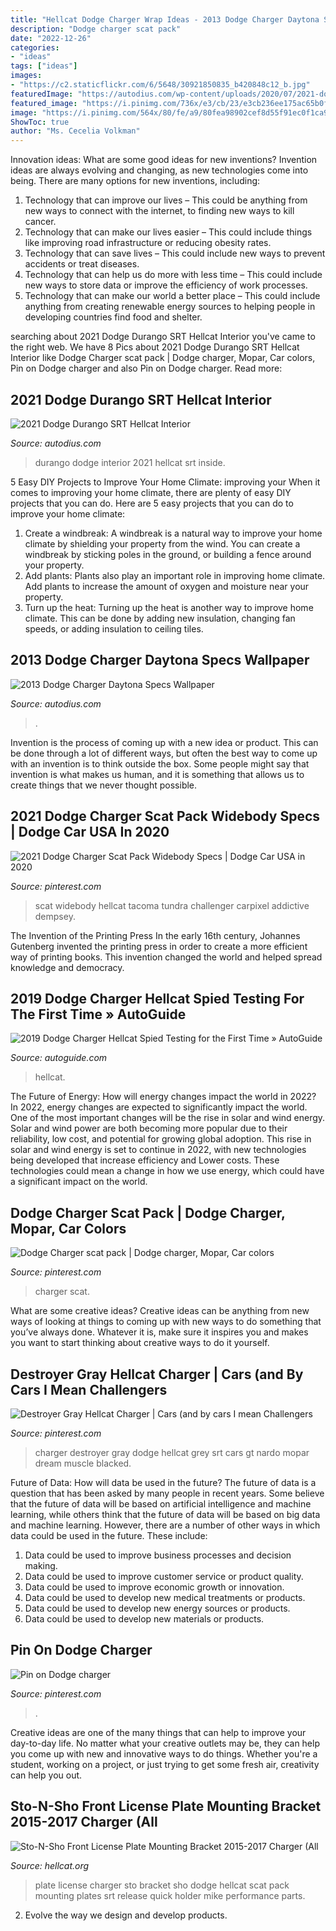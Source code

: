 ```yaml
---
title: "Hellcat Dodge Charger Wrap Ideas - 2013 Dodge Charger Daytona Specs Wallpaper"
description: "Dodge charger scat pack"
date: "2022-12-26"
categories:
- "ideas"
tags: ["ideas"]
images:
- "https://c2.staticflickr.com/6/5648/30921850835_b420848c12_b.jpg"
featuredImage: "https://autodius.com/wp-content/uploads/2020/07/2021-dodge-durango-interior-inside.jpg"
featured_image: "https://i.pinimg.com/736x/e3/cb/23/e3cb236ee175ac65b0f24e54304aecce.jpg"
image: "https://i.pinimg.com/564x/80/fe/a9/80fea98902cef8d55f91ec0f1ca9e522--gray-charger.jpg"
ShowToc: true
author: "Ms. Cecelia Volkman"
---
```



Innovation ideas: What are some good ideas for new inventions?
Invention ideas are always evolving and changing, as new technologies come into being. There are many options for new inventions, including: 
1) Technology that can improve our lives – This could be anything from new ways to connect with the internet, to finding new ways to kill cancer. 
2) Technology that can make our lives easier – This could include things like improving road infrastructure or reducing obesity rates. 
3) Technology that can save lives – This could include new ways to prevent accidents or treat diseases. 
4) Technology that can help us do more with less time – This could include new ways to store data or improve the efficiency of work processes. 
5) Technology that can make our world a better place – This could include anything from creating renewable energy sources to helping people in developing countries find food and shelter.

	

		
searching about 2021 Dodge Durango SRT Hellcat Interior you've came to the right web. We have 8 Pics about 2021 Dodge Durango SRT Hellcat Interior like Dodge Charger scat pack | Dodge charger, Mopar, Car colors, Pin on Dodge charger and also Pin on Dodge charger. Read more:
		
    
## 2021 Dodge Durango SRT Hellcat Interior

<img loading=lazy src="https://autodius.com/wp-content/uploads/2020/07/2021-dodge-durango-interior-inside.jpg" onerror="this.onerror=null;this.src='https://tse2.mm.bing.net/th?id=OIP.KKiX15t2fmcGw7SEi3d6zwHaEK&amp;pid=15.1';" alt="2021 Dodge Durango SRT Hellcat Interior">

_Source: autodius.com_

>durango dodge interior 2021 hellcat srt inside. 

	

5 Easy DIY Projects to Improve Your Home Climate: improving your
When it comes to improving your home climate, there are plenty of easy DIY projects that you can do. Here are 5 easy projects that you can do to improve your home climate: 
1. Create a windbreak: A windbreak is a natural way to improve your home climate by shielding your property from the wind. You can create a windbreak by sticking poles in the ground, or building a fence around your property. 
2. Add plants: Plants also play an important role in improving home climate. Add plants to increase the amount of oxygen and moisture near your property. 
3. Turn up the heat: Turning up the heat is another way to improve home climate. This can be done by adding new insulation, changing fan speeds, or adding insulation to ceiling tiles. 

    
## 2013 Dodge Charger Daytona Specs Wallpaper

<img loading=lazy src="https://img.youtube.com/vi/BuZrFW_k1yE/maxresdefault.jpg" onerror="this.onerror=null;this.src='https://tse2.mm.bing.net/th?id=OIP.pwIEZweusNPXUmF435lC_AHaEK&amp;pid=15.1';" alt="2013 Dodge Charger Daytona Specs Wallpaper">

_Source: autodius.com_

>. 

	

Invention is the process of coming up with a new idea or product. This can be done through a lot of different ways, but often the best way to come up with an invention is to think outside the box. Some people might say that invention is what makes us human, and it is something that allows us to create things that we never thought possible.

    
## 2021 Dodge Charger Scat Pack Widebody Specs | Dodge Car USA In 2020

<img loading=lazy src="https://i.pinimg.com/736x/dc/67/be/dc67be7b8791f798f31731dbe19b7ad3.jpg" onerror="this.onerror=null;this.src='https://tse4.mm.bing.net/th?id=OIP.scg0-Pibt4ucE5IERtO7kQHaEX&amp;pid=15.1';" alt="2021 Dodge Charger Scat Pack Widebody Specs | Dodge Car USA in 2020">

_Source: pinterest.com_

>scat widebody hellcat tacoma tundra challenger carpixel addictive dempsey. 

	

The Invention of the Printing Press
In the early 16th century, Johannes Gutenberg invented the printing press in order to create a more efficient way of printing books. This invention changed the world and helped spread knowledge and democracy.

    
## 2019 Dodge Charger Hellcat Spied Testing For The First Time » AutoGuide

<img loading=lazy src="https://www.autoguide.com/blog/wp-content/gallery/2019-dodge-charger-hellcat-spy-photos-may-8-2018/2019-dodge-charger-hellcat-spy-photos-02.jpg" onerror="this.onerror=null;this.src='https://tse2.mm.bing.net/th?id=OIP.WktBw-7urhuMeXYzErfk-wHaE8&amp;pid=15.1';" alt="2019 Dodge Charger Hellcat Spied Testing for the First Time » AutoGuide">

_Source: autoguide.com_

>hellcat. 

	

The Future of Energy: How will energy changes impact the world in 2022?
In 2022, energy changes are expected to significantly impact the world. One of the most important changes will be the rise in solar and wind energy. Solar and wind power are both becoming more popular due to their reliability, low cost, and potential for growing global adoption. This rise in solar and wind energy is set to continue in 2022, with new technologies being developed that increase efficiency and Lower costs. These technologies could mean a change in how we use energy, which could have a significant impact on the world.

    
## Dodge Charger Scat Pack | Dodge Charger, Mopar, Car Colors

<img loading=lazy src="https://i.pinimg.com/736x/8b/95/65/8b9565be4a7f8612f41c5a1f10f8645f.jpg" onerror="this.onerror=null;this.src='https://tse1.mm.bing.net/th?id=OIP.Nrd9Ki93sNI5WP8mxG8f9wHaI9&amp;pid=15.1';" alt="Dodge Charger scat pack | Dodge charger, Mopar, Car colors">

_Source: pinterest.com_

>charger scat. 

	

What are some creative ideas?
Creative ideas can be anything from new ways of looking at things to coming up with new ways to do something that you’ve always done. Whatever it is, make sure it inspires you and makes you want to start thinking about creative ways to do it yourself.

    
## Destroyer Gray Hellcat Charger | Cars (and By Cars I Mean Challengers

<img loading=lazy src="https://i.pinimg.com/564x/80/fe/a9/80fea98902cef8d55f91ec0f1ca9e522--gray-charger.jpg" onerror="this.onerror=null;this.src='https://tse2.mm.bing.net/th?id=OIP.0Gr7Fb__5RiYYACe_hoRJwHaEm&amp;pid=15.1';" alt="Destroyer Gray Hellcat Charger | Cars (and by cars I mean Challengers">

_Source: pinterest.com_

>charger destroyer gray dodge hellcat grey srt cars gt nardo mopar dream muscle blacked. 

	

Future of Data: How will data be used in the future?
The future of data is a question that has been asked by many people in recent years. Some believe that the future of data will be based on artificial intelligence and machine learning, while others think that the future of data will be based on big data and machine learning. However, there are a number of other ways in which data could be used in the future. These include:
1. Data could be used to improve business processes and decision making.
2. Data could be used to improve customer service or product quality.
3. Data could be used to improve economic growth or innovation.
4. Data could be used to develop new medical treatments or products.
5. Data could be used to develop new energy sources or products.
6. Data could be used to develop new materials or products.

    
## Pin On Dodge Charger

<img loading=lazy src="https://i.pinimg.com/736x/e3/cb/23/e3cb236ee175ac65b0f24e54304aecce.jpg" onerror="this.onerror=null;this.src='https://tse2.mm.bing.net/th?id=OIP.YnCSqyFa57UHQNiiunxtSAHaHa&amp;pid=15.1';" alt="Pin on Dodge charger">

_Source: pinterest.com_

>. 

	

Creative ideas are one of the many things that can help to improve your day-to-day life. No matter what your creative outlets may be, they can help you come up with new and innovative ways to do things. Whether you're a student, working on a project, or just trying to get some fresh air, creativity can help you out.

    
## Sto-N-Sho Front License Plate Mounting Bracket 2015-2017 Charger (All

<img loading=lazy src="https://c2.staticflickr.com/6/5648/30921850835_b420848c12_b.jpg" onerror="this.onerror=null;this.src='https://tse4.mm.bing.net/th?id=OIP.qk-ZhLlBwNG2k9zWipEulQHaE8&amp;pid=15.1';" alt="Sto-N-Sho Front License Plate Mounting Bracket 2015-2017 Charger (All">

_Source: hellcat.org_

>plate license charger sto bracket sho dodge hellcat scat pack mounting plates srt release quick holder mike performance parts. 

	

2. Evolve the way we design and develop products.

